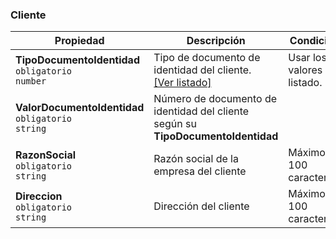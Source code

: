 ### Cliente

| Propiedad                                                    | Descripción                                                                                            | **Condición**                 |
| ------------------------------------------------------------ | ------------------------------------------------------------------------------------------------------ | ----------------------------- |
| **TipoDocumentoIdentidad**  <br>`obligatorio`  <br>`number`  | Tipo de documento de identidad del cliente.  <br>[[Ver listado]](../Listado/TipoDocumentoIdentidad.md) | Usar los valores del listado. |
| **ValorDocumentoIdentidad**  <br>`obligatorio`  <br>`string` | Número de documento de identidad del cliente según su **TipoDocumentoIdentidad**                       |                               |
| **RazonSocial**  <br>`obligatorio`  <br>`string`             | Razón social de la empresa del cliente                                                                 | Máximo 100 caracteres.        |
| **Direccion**  <br>`obligatorio`  <br>`string`               | Dirección del cliente                                                                                  | Máximo 100 caracteres.        |